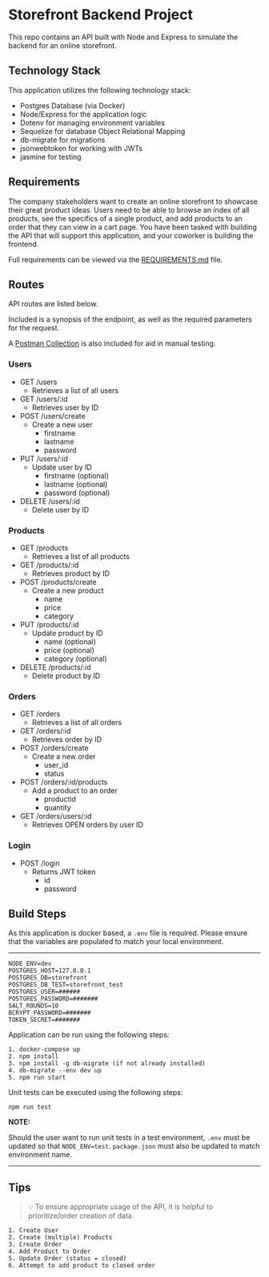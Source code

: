 # Storefront Backend Project

This repo contains an API built with Node and Express to simulate the backend for an online storefront.  

## Technology Stack
This application utilizes the following technology stack:
- Postgres Database (via Docker)
- Node/Express for the application logic
- Dotenv for managing environment variables
- Sequelize for database Object Relational Mapping
- db-migrate for migrations
- jsonwebtoken for working with JWTs
- jasmine for testing

## Requirements
The company stakeholders want to create an online storefront to showcase their great product ideas. Users need to be able to browse an index of all products, see the specifics of a single product, and add products to an order that they can view in a cart page. You have been tasked with building the API that will support this application, and your coworker is building the frontend.

Full requirements can be viewed via the [REQUIREMENTS.md](REQUIREMENTS.md) file.  

## Routes
API routes are listed below.

Included is a synopsis of the endpoint, as well as the required parameters for the request.  

A [Postman Collection](udacity-storefront-backend.postman_collection.json) is also included for aid in manual testing.

### Users
- GET /users
  - Retrieves a list of all users
- GET /users/:id
  - Retrieves user by ID
- POST /users/create
  - Create a new user
    - firstname
    - lastname
    - password
- PUT /users/:id
  - Update user by ID
    - firstname (optional)
    - lastname (optional)
    - password (optional)
- DELETE /users/:id
  - Delete user by ID

### Products
- GET /products
  - Retrieves a list of all products
- GET /products/:id
  - Retrieves product by ID
- POST /products/create
  - Create a new product
    - name
    - price
    - category
- PUT /products/:id
  - Update product by ID
    - name (optional)
    - price (optional)
    - category (optional)
- DELETE /products/:id
  - Delete product by ID

### Orders
- GET /orders
  - Retrieves a list of all orders
- GET /orders/:id
  - Retrieves order by ID
- POST /orders/create
  - Create a new order
    - user_id
    - status
- POST /orders/:id/products
  - Add a product to an order
    - productid
    - quantity
- GET /orders/users/:id
  - Retrieves OPEN orders by user ID

### Login
- POST /login
  - Returns JWT token
    - id
    - password

## Build Steps
As this application is docker based, a `.env` file is required.  Please ensure that the variables are populated to match your local environment.

---

```
NODE_ENV=dev
POSTGRES_HOST=127.0.0.1
POSTGRES_DB=storefront
POSTGRES_DB_TEST=storefront_test
POSTGRES_USER=######
POSTGRES_PASSWORD=#######
SALT_ROUNDS=10
BCRYPT_PASSWORD=#######
TOKEN_SECRET=#######
```

Application can be run using the following steps:
```
1. docker-compose up
2. npm install
3. npm install -g db-migrate (if not already installed)
4. db-migrate --env dev up
5. npm run start
```

Unit tests can be executed using the following steps:
```
npm run test
```
**NOTE:**

Should the user want to run unit tests in a test environment, `.env` must be updated so that `NODE_ENV=test`.  `package.json` must also be updated to match environment name.

---
## Tips
> 💡 To ensure appropriate usage of the API, it is helpful to prioritize/order creation of data.
```
1. Create User
2. Create (multiple) Products
3. Create Order
4. Add Product to Order
5. Update Order (status = closed)
6. Attempt to add product to closed order
```

